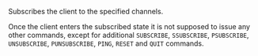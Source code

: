 Subscribes the client to the specified channels.

Once the client enters the subscribed state it is not supposed to issue any
other commands, except for additional `SUBSCRIBE`, `SSUBSCRIBE`, `PSUBSCRIBE`, `UNSUBSCRIBE`,
`PUNSUBSCRIBE`, `PING`, `RESET` and `QUIT` commands.
